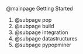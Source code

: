 @mainpage Getting Started

1. @subpage pop
2. @subpage build
3. @subpage integration
4. @subpage datastructures
5. @subpage pypopminer